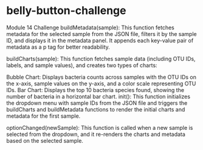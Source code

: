 # belly-button-challenge
Module 14 Challenge
buildMetadata(sample): This function fetches metadata for the selected sample from the JSON file, filters it by the sample ID, and displays it in the metadata panel. It appends each key-value pair of metadata as a p tag for better readability.

buildCharts(sample): This function fetches sample data (including OTU IDs, labels, and sample values), and creates two types of charts:

Bubble Chart: Displays bacteria counts across samples with the OTU IDs on the x-axis, sample values on the y-axis, and a color scale representing OTU IDs.
Bar Chart: Displays the top 10 bacteria species found, showing the number of bacteria in a horizontal bar chart.
init(): This function initializes the dropdown menu with sample IDs from the JSON file and triggers the buildCharts and buildMetadata functions to render the initial charts and metadata for the first sample.

optionChanged(newSample): This function is called when a new sample is selected from the dropdown, and it re-renders the charts and metadata based on the selected sample.
